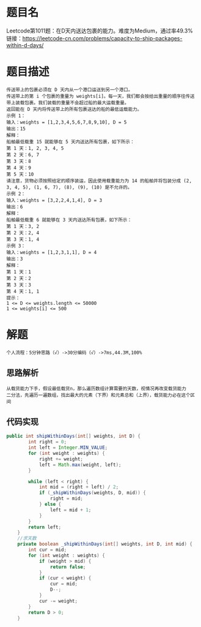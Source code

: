 # 题目名
Leetcode第1011题：在D天内送达包裹的能力。难度为Medium，通过率49.3%
链接：https://leetcode-cn.com/problems/capacity-to-ship-packages-within-d-days/
# 题目描述
    传送带上的包裹必须在 D 天内从一个港口运送到另一个港口。
    传送带上的第 i 个包裹的重量为 weights[i]。每一天，我们都会按给出重量的顺序往传送带上装载包裹。我们装载的重量不会超过船的最大运载重量。
    返回能在 D 天内将传送带上的所有包裹送达的船的最低运载能力。
    示例 1：
    输入：weights = [1,2,3,4,5,6,7,8,9,10], D = 5
    输出：15
    解释：
    船舶最低载重 15 就能够在 5 天内送达所有包裹，如下所示：
    第 1 天：1, 2, 3, 4, 5
    第 2 天：6, 7
    第 3 天：8
    第 4 天：9
    第 5 天：10
    请注意，货物必须按照给定的顺序装运，因此使用载重能力为 14 的船舶并将包装分成 (2, 3, 4, 5), (1, 6, 7), (8), (9), (10) 是不允许的。
    示例 2：
    输入：weights = [3,2,2,4,1,4], D = 3
    输出：6
    解释：
    船舶最低载重 6 就能够在 3 天内送达所有包裹，如下所示：
    第 1 天：3, 2
    第 2 天：2, 4
    第 3 天：1, 4
    示例 3：
    输入：weights = [1,2,3,1,1], D = 4
    输出：3
    解释：
    第 1 天：1
    第 2 天：2
    第 3 天：3
    第 4 天：1, 1
    提示：
    1 <= D <= weights.length <= 50000
    1 <= weights[i] <= 500
# 解题
    个人流程：5分钟思路（√）->30分编码（√）->7ms,44.3M,100%
## 思路解析
    从载货能力下手，假设最低载货n，那么遍历数组计算需要的天数，视情况再改变载货能力
    二分法，先遍历一遍数组，找出最大的元素（下界）和元素总和（上界），载货能力必在这个区间

## 代码实现
```java
public int shipWithinDays(int[] weights, int D) {
        int right = 0;
        int left = Integer.MIN_VALUE;
        for (int weight : weights) {
            right += weight;
            left = Math.max(weight, left);
        }

        while (left < right) {
            int mid = (right + left) / 2;
            if (_shipWithinDays(weights, D, mid)) {
                right = mid;
            } else {
                left = mid + 1;
            }
        }
        return left;
    }
    //求天数
    private boolean _shipWithinDays(int[] weights, int D, int mid) {
        int cur = mid;
        for (int weight : weights) {
            if (weight > mid) {
                return false;
            }
            if (cur < weight) {
                cur = mid;
                D--;
            }
            cur -= weight;
        }
        return D > 0;
    }
```

